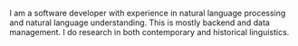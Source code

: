 I am a software developer with experience in natural language processing and
natural language understanding. This is mostly backend and data management.
I do research in both contemporary and historical linguistics.
